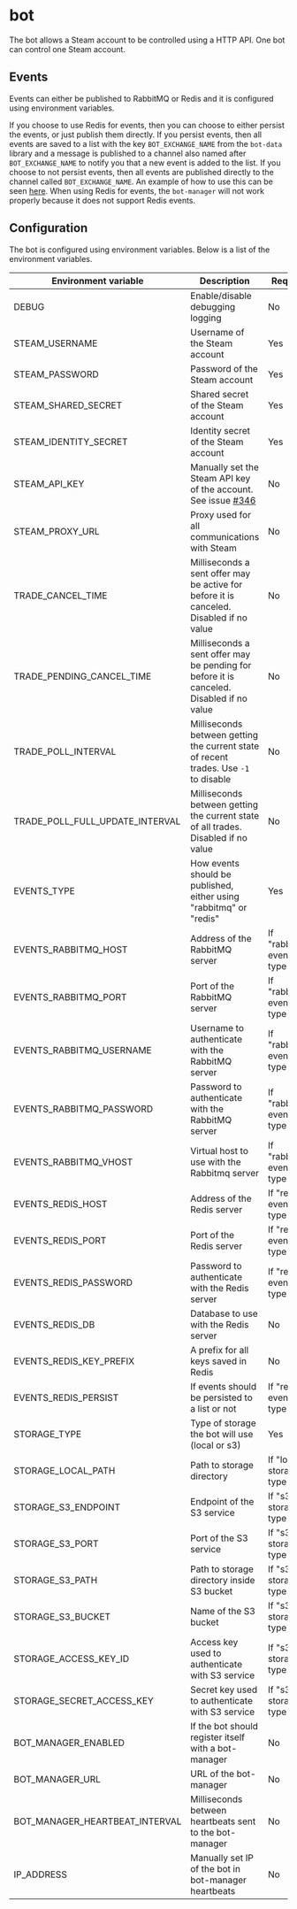 # bot

The bot allows a Steam account to be controlled using a HTTP API. One bot can control one Steam account.

## Events

Events can either be published to RabbitMQ or Redis and it is configured using environment variables.

If you choose to use Redis for events, then you can choose to either persist the events, or just publish them directly. If you persist events, then all events are saved to a list with the key `BOT_EXCHANGE_NAME` from the `bot-data` library and a message is published to a channel also named after `BOT_EXCHANGE_NAME` to notify you that a new event is added to the list. If you choose to not persist events, then all events are published directly to the channel called `BOT_EXCHANGE_NAME`. An example of how to use this can be seen [here](../../examples/redis-events/). When using Redis for events, the `bot-manager` will not work properly because it does not support Redis events.

## Configuration

The bot is configured using environment variables. Below is a list of the environment variables.

| Environment variable | Description | Required | Default |
|---|---|---|---|
| DEBUG | Enable/disable debugging logging | No | `false` |
| STEAM_USERNAME | Username of the Steam account | Yes |  |
| STEAM_PASSWORD | Password of the Steam account | Yes |  |
| STEAM_SHARED_SECRET | Shared secret of the Steam account | Yes |  |
| STEAM_IDENTITY_SECRET | Identity secret of the Steam account | Yes |  |
| STEAM_API_KEY | Manually set the Steam API key of the account. See issue [#346](https://github.com/tf2-automatic/tf2-automatic/issues/345) | No |  |
| STEAM_PROXY_URL | Proxy used for all communications with Steam | No |  |
| TRADE_CANCEL_TIME | Milliseconds a sent offer may be active for before it is canceled. Disabled if no value | No |  |
| TRADE_PENDING_CANCEL_TIME | Milliseconds a sent offer may be pending for before it is canceled. Disabled if no value | No |  |
| TRADE_POLL_INTERVAL | Milliseconds between getting the current state of recent trades. Use `-1` to disable | No | `30000` |
| TRADE_POLL_FULL_UPDATE_INTERVAL | Milliseconds between getting the current state of all trades. Disabled if no value | No | `120000` |
| EVENTS_TYPE | How events should be published, either using "rabbitmq" or "redis" | Yes |  |
| EVENTS_RABBITMQ_HOST | Address of the RabbitMQ server | If "rabbitmq" events type |  |
| EVENTS_RABBITMQ_PORT | Port of the RabbitMQ server | If "rabbitmq" events type |  |
| EVENTS_RABBITMQ_USERNAME | Username to authenticate with the RabbitMQ server | If "rabbitmq" events type |  |
| EVENTS_RABBITMQ_PASSWORD | Password to authenticate with the RabbitMQ server | If "rabbitmq" events type |  |
| EVENTS_RABBITMQ_VHOST | Virtual host to use with the Rabbitmq server | If "rabbitmq" events type |  |
| EVENTS_REDIS_HOST | Address of the Redis server | If "redis" events type |  |
| EVENTS_REDIS_PORT | Port of the Redis server | If "redis" events type |  |
| EVENTS_REDIS_PASSWORD | Password to authenticate with the Redis server | If "redis" events type |  |
| EVENTS_REDIS_DB | Database to use with the Redis server | No |  |
| EVENTS_REDIS_KEY_PREFIX | A prefix for all keys saved in Redis | No |  |
| EVENTS_REDIS_PERSIST | If events should be persisted to a list or not | If "redis" events type |  |
| STORAGE_TYPE | Type of storage the bot will use (local or s3) | Yes |  |
| STORAGE_LOCAL_PATH | Path to storage directory | If "local" storage type |  |
| STORAGE_S3_ENDPOINT | Endpoint of the S3 service | If "s3" storage type |  |
| STORAGE_S3_PORT | Port of the S3 service | If "s3" storage type |  |
| STORAGE_S3_PATH | Path to storage directory inside S3 bucket | If "s3" storage type |  |
| STORAGE_S3_BUCKET | Name of the S3 bucket | If "s3" storage type |  |
| STORAGE_ACCESS_KEY_ID | Access key used to authenticate with S3 service | If "s3" storage type |  |
| STORAGE_SECRET_ACCESS_KEY | Secret key used to authenticate with S3 service | If "s3" storage type |  |
| BOT_MANAGER_ENABLED | If the bot should register itself with a bot-manager | No | `false` |
| BOT_MANAGER_URL | URL of the bot-manager | No |  |
| BOT_MANAGER_HEARTBEAT_INTERVAL | Milliseconds between heartbeats sent to the bot-manager | No | `60000` |
| IP_ADDRESS | Manually set IP of the bot in bot-manager heartbeats | No |  |
